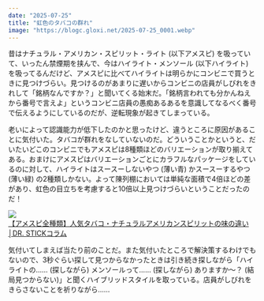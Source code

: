 ```yaml
---
date: "2025-07-25"
title: "虹色のタバコの群れ"
image: "https://blogc.gloxi.net/2025-07-25_0001.webp"
---
```


昔はナチュラル・アメリカン・スピリット・ライト (以下アメスピ) を吸っていて、いったん禁煙期を挟んで、今はハイライト・メンソール (以下ハイライト) を吸ってるんだけど、アメスピに比べてハイライトは明らかにコンビニで買うときに見つけづらい。見つけるのがあまりに遅いからコンビニの店員がしびれをきれして「銘柄なんですか？」と聞いてくる始末だ。「銘柄言われても分かんねえから番号で言えよ」というコンビニ店員の愚痴あるあるを意識してなるべく番号で伝えるようにしているのだが、逆転現象が起きてしまっている。

老いによって認識能力が低下したのかと思ったけど、違うところに原因があることに気付いた。タバコが群れをなしていないのだ。どういうことかというと、だいたいどこのコンビニでもアメスピは8種類ほどのバリエーションが取り揃えてある。おまけにアメスピはバリエーションごとにカラフルなパッケージをしているのに対して、ハイライトはスースーしないやつ (薄い青) かスースーするやつ (薄い緑) の2種類しかない。よって陳列棚においては単純な面積で4倍ほどの差があり、虹色の目立ちを考慮すると10倍以上見つけづらいということだったのだ！

[![](https://blogc.gloxi.net/2025-07-25_0001.webp)](https://blogc.gloxi.net/2025-07-25_0001.webp)<br>
[【アメスピ全種類】人気タバコ・ナチュラルアメリカンスピリットの味の違い│DR. STICKコラム](https://dr-stick.shop/tips/cigarette/american_spirit_tabacco/)

気付いてしまえば当たり前のことだ。また気付いたところで解決策するわけでもないので、3秒ぐらい探して見つからなかったときは引き続き探しながら「ハイライトの…… (探しながら) メンソールって…… (探しながら) ありますか～？ (結局見つからない)」と聞くハイブリッドスタイルを取っている。店員がしびれをきらさないことを祈りながら……
